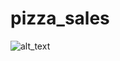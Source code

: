 # pizza_sales
![alt_text](https://github.com/shabmei/pizza_sales/blob/main/Pizza%20Sales%20Dashboard.pbix?raw=true)
